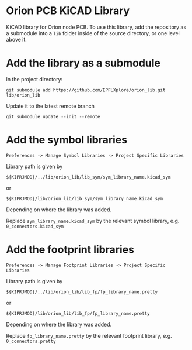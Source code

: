 # Orion PCB KiCAD Library
KiCAD library for Orion node PCB.
To use this library, add the repository as a submodule into a `lib` folder inside of the source directory, or one level above it.

# Add the library as a submodule

In the project directory:

`git submodule add https://github.com/EPFLXplore/orion_lib.git lib/orion_lib`

Update it to the latest remote branch

`git submodule update --init --remote`

# Add the symbol libraries

`Preferences -> Manage Symbol Libraries -> Project Specific Libraries`

Library path is given by 

`${KIPRJMOD}/../lib/orion_lib/lib_sym/sym_library_name.kicad_sym`

or 

`${KIPRJMOD}/lib/orion_lib/lib_sym/sym_library_name.kicad_sym`

Depending on where the library was added.

Replace `sym_library_name.kicad_sym` by the relevant symbol library, e.g. `0_connectors.kicad_sym`

# Add the footprint libraries

`Preferences -> Manage Footprint Libraries -> Project Specific Libraries`

Library path is given by 

`${KIPRJMOD}/../lib/orion_lib/lib_fp/fp_library_name.pretty`

or

`${KIPRJMOD}/lib/orion_lib/lib_fp/fp_library_name.pretty`

Depending on where the library was added.

Replace `fp_library_name.pretty` by the relevant footprint library, e.g. `0_connectors.pretty`

